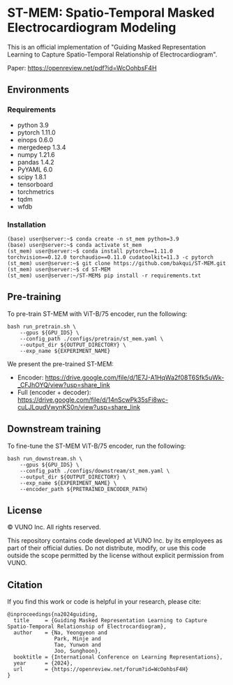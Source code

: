 # ST-MEM: Spatio-Temporal Masked Electrocardiogram Modeling

This is an official implementation of "Guiding Masked Representation Learning to Capture Spatio-Temporal Relationship of Electrocardiogram".

Paper: https://openreview.net/pdf?id=WcOohbsF4H

## Environments
### Requirements
- python 3.9
- pytorch 1.11.0
- einops 0.6.0
- mergedeep 1.3.4
- numpy 1.21.6
- pandas 1.4.2
- PyYAML 6.0
- scipy 1.8.1
- tensorboard
- torchmetrics
- tqdm
- wfdb

### Installation
```console
(base) user@server:~$ conda create -n st_mem python=3.9
(base) user@server:~$ conda activate st_mem
(st_mem) user@server:~$ conda install pytorch==1.11.0 torchvision==0.12.0 torchaudio==0.11.0 cudatoolkit=11.3 -c pytorch
(st_mem) user@server:~$ git clone https://github.com/bakqui/ST-MEM.git
(st_mem) user@server:~$ cd ST-MEM
(st_mem) user@server:~/ST-MEM$ pip install -r requirements.txt
```

## Pre-training

To pre-train ST-MEM with ViT-B/75 encoder, run the following:
```
bash run_pretrain.sh \
    --gpus ${GPU_IDS} \
    --config_path ./configs/pretrain/st_mem.yaml \
    --output_dir ${OUTPUT_DIRECTORY} \
    --exp_name ${EXPERIMENT_NAME}
```

We present the pre-trained ST-MEM:
- Encoder: https://drive.google.com/file/d/1E7J-A1HqWa2f08T6Sfk5uWk-_CFJhOYQ/view?usp=share_link
- Full (encoder + decoder): https://drive.google.com/file/d/14nScwPk35sFi8wc-cuLJLqudVwynKS0n/view?usp=share_link

## Downstream training

To fine-tune the ST-MEM ViT-B/75 encoder, run the following:
```
bash run_downstream.sh \
    --gpus ${GPU_IDS} \
    --config_path ./configs/downstream/st_mem.yaml \
    --output_dir ${OUTPUT_DIRECTORY} \
    --exp_name ${EXPERIMENT_NAME} \
    --encoder_path ${PRETRAINED_ENCODER_PATH}
```

## License
© VUNO Inc. All rights reserved.

This repository contains code developed at VUNO Inc. by its employees as part of their official duties.
Do not distribute, modify, or use this code outside the scope permitted by the license without explicit permission from VUNO.

## Citation

If you find this work or code is helpful in your research, please cite:
```
@inproceedings{na2024guiding,
  title     = {Guiding Masked Representation Learning to Capture Spatio-Temporal Relationship of Electrocardiogram},
  author    = {Na, Yeongyeon and
               Park, Minje and
               Tae, Yunwon and
               Joo, Sunghoon},
  booktitle = {International Conference on Learning Representations},
  year      = {2024},
  url       = {https://openreview.net/forum?id=WcOohbsF4H}
}
```
